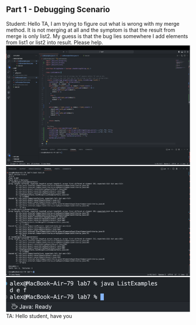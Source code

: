 ## Part 1 - Debugging Scenario
Student: Hello TA, I am trying to figure out what is wrong with my merge method. It is not merging at all and the symptom is that the result from merge is only list2. My guess is that the bug lies somewhere I add elements from list1 or list2 into result. Please help.
![Image0](image0.png)
![Image1](image1.png)
![Image2](image2.png)
TA: Hello student, have you 
